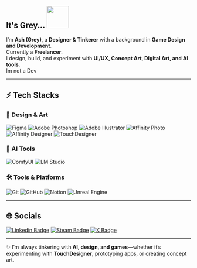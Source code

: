 ## It's Grey... <img src= "https://media2.giphy.com/media/v1.Y2lkPTc5MGI3NjExM3pzbGNpOWhpNjhwNWIzemEwYWJmZzFxYXY1bHd6YTkzYnM5b3FhciZlcD12MV9pbnRlcm5hbF9naWZfYnlfaWQmY3Q9cw/YoypIsUmXXI52/giphy.gif" width="60px">

I’m **Ash (Grey)**, a **Designer & Tinkerer** with a background in **Game Design and Development**.  
Currently a **Freelancer**.  
I design, build, and experiment with **UI/UX, Concept Art, Digital Art, and AI tools**.  
Im not a Dev 

---

## ⚡ Tech Stacks

### 🎨 Design & Art
![Figma](https://img.shields.io/badge/figma-%23F24E1E.svg?style=for-the-badge&logo=figma&logoColor=white)
![Adobe Photoshop](https://img.shields.io/badge/Photoshop-%2331A8FF.svg?style=for-the-badge&logo=adobephotoshop&logoColor=white)
![Adobe Illustrator](https://img.shields.io/badge/Illustrator-%23FF9A00.svg?style=for-the-badge&logo=adobeillustrator&logoColor=white)
![Affinity Photo](https://img.shields.io/badge/Affinity%20Photo-%236D6E71.svg?style=for-the-badge&logo=affinity&logoColor=white)
![Affinity Designer](https://img.shields.io/badge/Affinity%20Designer-%231C1C1C.svg?style=for-the-badge&logo=affinitydesigner&logoColor=blue)
![TouchDesigner](https://img.shields.io/badge/TouchDesigner-%23FF6C00.svg?style=for-the-badge&logo=derivative&logoColor=white)

### 🤖 AI Tools
![ComfyUI](https://img.shields.io/badge/ComfyUI-%23000000.svg?style=for-the-badge&logo=ai&logoColor=white)
![LM Studio](https://img.shields.io/badge/LM%20Studio-%231E90FF.svg?style=for-the-badge&logo=opensourceinitiative&logoColor=white)

### 🛠️ Tools & Platforms
![Git](https://img.shields.io/badge/git-%23F05033.svg?style=for-the-badge&logo=git&logoColor=white)
![GitHub](https://img.shields.io/badge/github-%23121011.svg?style=for-the-badge&logo=github&logoColor=white)
![Notion](https://img.shields.io/badge/Notion-%23000000.svg?style=for-the-badge&logo=notion&logoColor=white)
![Unreal Engine](https://img.shields.io/badge/Unreal%20Engine-%23313131.svg?style=for-the-badge&logo=unrealengine&logoColor=white)

---

## 🌐 Socials

[![Linkedin Badge](https://img.shields.io/badge/-Ashwin%20Grey-blue?style=flat-square&logo=Linkedin&logoColor=white&link=https://www.linkedin.com/in/your-profile)]([https://www.linkedin.com/in/your-profile](https://www.linkedin.com/in/ashwin-p-72a92216a/))  
[![Steam Badge](https://img.shields.io/badge/Steam-%23000000.svg?style=flat-square&logo=steam&logoColor=white&link=https://steamcommunity.com/id/your-profile)]([https://steamcommunity.com/id/your-profile](https://steamcommunity.com/id/Ashenpain/))  
[![X Badge](https://img.shields.io/badge/X-%23000000.svg?style=flat-square&logo=x&logoColor=white&link=https://x.com/your-handle)]([https://x.com/your-handle](https://x.com/greym8bmissing))

---

✨ I’m always tinkering with **AI, design, and games**—whether it’s experimenting with **TouchDesigner**, prototyping apps, or creating concept art.  
